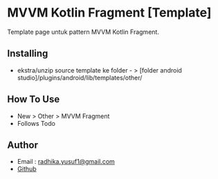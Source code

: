 # MVVM Kotlin Fragment [Template]

Template page untuk pattern MVVM Kotlin Fragment. 

## Installing

- ekstra/unzip source template ke folder - > [folder android studio]/plugins/android/lib/templates/other/

## How To Use

- New > Other > MVVM Fragment
- Follows Todo

## Author

- Email : radhika.yusuf1@gmail.com
- [Github][1]

[1]: https://github.com/radhikayusuf
